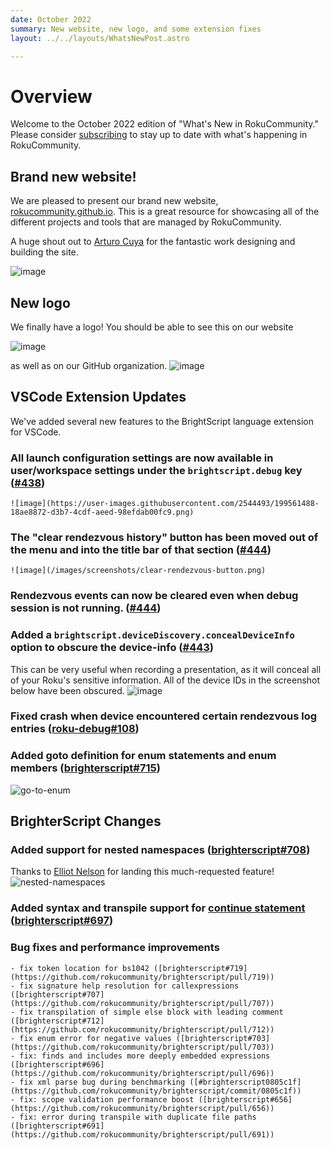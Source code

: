 ```yaml
---
date: October 2022
summary: New website, new logo, and some extension fixes
layout: ../../layouts/WhatsNewPost.astro

---
```


# Overview
Welcome to the October 2022 edition of "What's New in RokuCommunity." Please consider <a target="_blank" href="https://rokucommunity.substack.com/">subscribing</a> to stay up to date with what's happening in RokuCommunity.

## Brand new website!
We are pleased to present our brand new website, [rokucommunity.github.io](https://rokucommunity.github.io). This is a great resource for showcasing all of the different projects and tools that are managed by RokuCommunity.

A huge shout out to [Arturo Cuya](https://github.com/arturocuya) for the fantastic work designing and building the site.

![image](/images/screenshots/website-page-1.png)

## New logo
We finally have a logo! You should be able to see this on our website

![image](/images/screenshots/website-logo.png)

as well as on our GitHub organization.
![image](/images/screenshots/github-org-logo.png)

## VSCode Extension Updates
We've added several new features to the BrightScript language extension for VSCode.


### All launch configuration settings are now available in user/workspace settings under the `brightscript.debug` key ([#438](https://github.com/rokucommunity/vscode-brightscript-language/pull/438))
    ![image](https://user-images.githubusercontent.com/2544493/199561488-18ae8872-d3b7-4cdf-aeed-98efdab00fc9.png)


### The "clear rendezvous history" button has been moved out of the menu and into the title bar of that section ([#444](https://github.com/rokucommunity/vscode-brightscript-language/pull/444))
    ![image](/images/screenshots/clear-rendezvous-button.png)

### Rendezvous events can now be cleared even when debug session is not running. ([#444](https://github.com/rokucommunity/vscode-brightscript-language/pull/444))

### Added a `brightscript.deviceDiscovery.concealDeviceInfo` option to obscure the device-info ([#443](https://github.com/rokucommunity/vscode-brightscript-language/pull/443))
This can be very useful when recording a presentation, as it will conceal all of your Roku's sensitive information. All of the device IDs in the screenshot below have been obscured.
![image](https://user-images.githubusercontent.com/2544493/199562421-ad01b93f-712f-4f8f-9d52-853897a87bca.png)

### Fixed crash when device encountered certain rendezvous log entries ([roku-debug#108](https://github.com/rokucommunity/roku-debug/pull/108))

### Added goto definition for enum statements and enum members ([brighterscript#715](https://github.com/rokucommunity/brighterscript/pull/715))
![go-to-enum](https://user-images.githubusercontent.com/2544493/199565423-566e5d5f-b2ca-4afb-9d02-7656bd540b90.gif)

## BrighterScript Changes
### Added support for nested namespaces ([brighterscript#708](https://github.com/rokucommunity/brighterscript/pull/708))
Thanks to [Elliot Nelson](https://github.com/elliot-nelson) for landing this much-requested feature!
![nested-namespaces](https://user-images.githubusercontent.com/2544493/203113096-31c21bd5-01bb-49c1-b602-dfca3f5e3f23.gif)


### Added syntax and transpile support for [continue statement](https://developer.roku.com/docs/references/brightscript/language/program-statements.md#continue-for--continue-while) ([brighterscript#697](https://github.com/rokucommunity/brighterscript/pull/697))

### Bug fixes and performance improvements
    - fix token location for bs1042 ([brighterscript#719](https://github.com/rokucommunity/brighterscript/pull/719))
    - fix signature help resolution for callexpressions ([brighterscript#707](https://github.com/rokucommunity/brighterscript/pull/707))
    - fix transpilation of simple else block with leading comment ([brighterscript#712](https://github.com/rokucommunity/brighterscript/pull/712))
    - fix enum error for negative values ([brighterscript#703](https://github.com/rokucommunity/brighterscript/pull/703))
    - fix: finds and includes more deeply embedded expressions ([brighterscript#696](https://github.com/rokucommunity/brighterscript/pull/696))
    - fix xml parse bug during benchmarking ([#brighterscript0805c1f](https://github.com/rokucommunity/brighterscript/commit/0805c1f))
    - fix: scope validation performance boost ([brighterscript#656](https://github.com/rokucommunity/brighterscript/pull/656))
    - fix: error during transpile with duplicate file paths ([brighterscript#691](https://github.com/rokucommunity/brighterscript/pull/691))
